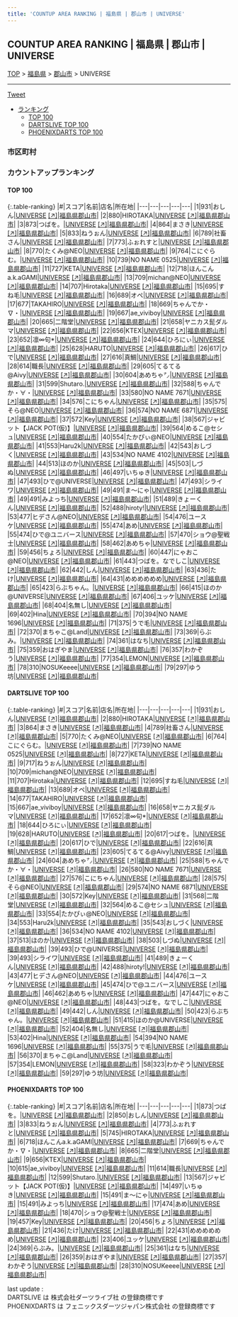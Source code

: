 ```yaml
---
title: 'COUNTUP AREA RANKING | 福島県 | 郡山市 | UNIVERSE'
---
```

## COUNTUP AREA RANKING | 福島県 | 郡山市 | UNIVERSE

[TOP](/darts/rank/) > [福島県](/darts/rank/福島県/) > [郡山市](/darts/rank/福島県/郡山市/) > UNIVERSE

___

<a href="https://twitter.com/share?ref_src=twsrc%5Etfw" data-text="COUNTUP AREA RANKING | 福島県郡山市UNIVERSE" class="twitter-share-button" data-hashtags="DARTSLIVE,PHOENIXDARTS,darts,ダーツ" data-show-count="false">Tweet</a>

* [ランキング](#カウントアップランキング)
    * [TOP 100](#top-100)
    * [DARTSLIVE TOP 100](#dartslive-top-100)
    * [PHOENIXDARTS TOP 100](#phoenixdarts-top-100)

### 市区町村

<ul>

</ul>

### カウントアップランキング

#### TOP 100



{:.table-ranking}
|#|スコア|名前|店名|所在地|
|---|---|---|---|---|
|1|931|<span class="rank-name-dl">おしん</span>|<a href="/darts/rank/shops/20b7a0a60aa77d270d9b047a20a7ba1e.html">UNIVERSE</a> <a href="https://search.dartslive.com/jp/shop/20b7a0a60aa77d270d9b047a20a7ba1e">[↗]</a>|<a href="/darts/rank/福島県/郡山市">福島県郡山市</a>|
|2|880|<span class="rank-name-dl">HIROTAKA</span>|<a href="/darts/rank/shops/20b7a0a60aa77d270d9b047a20a7ba1e.html">UNIVERSE</a> <a href="https://search.dartslive.com/jp/shop/20b7a0a60aa77d270d9b047a20a7ba1e">[↗]</a>|<a href="/darts/rank/福島県/郡山市">福島県郡山市</a>|
|3|873|<span class="rank-name-pd">つばを。</span>|<a href="/darts/rank/shops/92277.html">UNIVERSE</a> <a href="https://vs.phoenixdarts.com/jp/shop/shopDetailInfo/s_92277?s_seq=92277">[↗]</a>|<a href="/darts/rank/福島県/郡山市">福島県郡山市</a>|
|4|864|<span class="rank-name-dl">まさき</span>|<a href="/darts/rank/shops/20b7a0a60aa77d270d9b047a20a7ba1e.html">UNIVERSE</a> <a href="https://search.dartslive.com/jp/shop/20b7a0a60aa77d270d9b047a20a7ba1e">[↗]</a>|<a href="/darts/rank/福島県/郡山市">福島県郡山市</a>|
|5|833|<span class="rank-name-pd">ねうぉん</span>|<a href="/darts/rank/shops/92277.html">UNIVERSE</a> <a href="https://vs.phoenixdarts.com/jp/shop/shopDetailInfo/s_92277?s_seq=92277">[↗]</a>|<a href="/darts/rank/福島県/郡山市">福島県郡山市</a>|
|6|789|<span class="rank-name-dl">社畜さん</span>|<a href="/darts/rank/shops/20b7a0a60aa77d270d9b047a20a7ba1e.html">UNIVERSE</a> <a href="https://search.dartslive.com/jp/shop/20b7a0a60aa77d270d9b047a20a7ba1e">[↗]</a>|<a href="/darts/rank/福島県/郡山市">福島県郡山市</a>|
|7|773|<span class="rank-name-pd">ふぉれすと</span>|<a href="/darts/rank/shops/92277.html">UNIVERSE</a> <a href="https://vs.phoenixdarts.com/jp/shop/shopDetailInfo/s_92277?s_seq=92277">[↗]</a>|<a href="/darts/rank/福島県/郡山市">福島県郡山市</a>|
|8|770|<span class="rank-name-dl">たくみ@NEO</span>|<a href="/darts/rank/shops/20b7a0a60aa77d270d9b047a20a7ba1e.html">UNIVERSE</a> <a href="https://search.dartslive.com/jp/shop/20b7a0a60aa77d270d9b047a20a7ba1e">[↗]</a>|<a href="/darts/rank/福島県/郡山市">福島県郡山市</a>|
|9|764|<span class="rank-name-dl">こにぐらむ。</span>|<a href="/darts/rank/shops/20b7a0a60aa77d270d9b047a20a7ba1e.html">UNIVERSE</a> <a href="https://search.dartslive.com/jp/shop/20b7a0a60aa77d270d9b047a20a7ba1e">[↗]</a>|<a href="/darts/rank/福島県/郡山市">福島県郡山市</a>|
|10|739|<span class="rank-name-dl">NO NAME 0525</span>|<a href="/darts/rank/shops/20b7a0a60aa77d270d9b047a20a7ba1e.html">UNIVERSE</a> <a href="https://search.dartslive.com/jp/shop/20b7a0a60aa77d270d9b047a20a7ba1e">[↗]</a>|<a href="/darts/rank/福島県/郡山市">福島県郡山市</a>|
|11|727|<span class="rank-name-dl">KETA</span>|<a href="/darts/rank/shops/20b7a0a60aa77d270d9b047a20a7ba1e.html">UNIVERSE</a> <a href="https://search.dartslive.com/jp/shop/20b7a0a60aa77d270d9b047a20a7ba1e">[↗]</a>|<a href="/darts/rank/福島県/郡山市">福島県郡山市</a>|
|12|718|<span class="rank-name-pd">ほんこんa.k.aGAMl</span>|<a href="/darts/rank/shops/92277.html">UNIVERSE</a> <a href="https://vs.phoenixdarts.com/jp/shop/shopDetailInfo/s_92277?s_seq=92277">[↗]</a>|<a href="/darts/rank/福島県/郡山市">福島県郡山市</a>|
|13|709|<span class="rank-name-dl">michan@NEO</span>|<a href="/darts/rank/shops/20b7a0a60aa77d270d9b047a20a7ba1e.html">UNIVERSE</a> <a href="https://search.dartslive.com/jp/shop/20b7a0a60aa77d270d9b047a20a7ba1e">[↗]</a>|<a href="/darts/rank/福島県/郡山市">福島県郡山市</a>|
|14|707|<span class="rank-name-dl">Hirotaka</span>|<a href="/darts/rank/shops/20b7a0a60aa77d270d9b047a20a7ba1e.html">UNIVERSE</a> <a href="https://search.dartslive.com/jp/shop/20b7a0a60aa77d270d9b047a20a7ba1e">[↗]</a>|<a href="/darts/rank/福島県/郡山市">福島県郡山市</a>|
|15|695|<span class="rank-name-dl">すね毛</span>|<a href="/darts/rank/shops/20b7a0a60aa77d270d9b047a20a7ba1e.html">UNIVERSE</a> <a href="https://search.dartslive.com/jp/shop/20b7a0a60aa77d270d9b047a20a7ba1e">[↗]</a>|<a href="/darts/rank/福島県/郡山市">福島県郡山市</a>|
|16|689|<span class="rank-name-dl">オペ</span>|<a href="/darts/rank/shops/20b7a0a60aa77d270d9b047a20a7ba1e.html">UNIVERSE</a> <a href="https://search.dartslive.com/jp/shop/20b7a0a60aa77d270d9b047a20a7ba1e">[↗]</a>|<a href="/darts/rank/福島県/郡山市">福島県郡山市</a>|
|17|677|<span class="rank-name-dl">TAKAHIRO</span>|<a href="/darts/rank/shops/20b7a0a60aa77d270d9b047a20a7ba1e.html">UNIVERSE</a> <a href="https://search.dartslive.com/jp/shop/20b7a0a60aa77d270d9b047a20a7ba1e">[↗]</a>|<a href="/darts/rank/福島県/郡山市">福島県郡山市</a>|
|18|669|<span class="rank-name-pd">ちゃんでか・∇・</span>|<a href="/darts/rank/shops/92277.html">UNIVERSE</a> <a href="https://vs.phoenixdarts.com/jp/shop/shopDetailInfo/s_92277?s_seq=92277">[↗]</a>|<a href="/darts/rank/福島県/郡山市">福島県郡山市</a>|
|19|667|<span class="rank-name-dl">ae_viviboy</span>|<a href="/darts/rank/shops/20b7a0a60aa77d270d9b047a20a7ba1e.html">UNIVERSE</a> <a href="https://search.dartslive.com/jp/shop/20b7a0a60aa77d270d9b047a20a7ba1e">[↗]</a>|<a href="/darts/rank/福島県/郡山市">福島県郡山市</a>|
|20|665|<span class="rank-name-pd">二階堂</span>|<a href="/darts/rank/shops/92277.html">UNIVERSE</a> <a href="https://vs.phoenixdarts.com/jp/shop/shopDetailInfo/s_92277?s_seq=92277">[↗]</a>|<a href="/darts/rank/福島県/郡山市">福島県郡山市</a>|
|21|658|<span class="rank-name-dl">ヤニカス髭ダルマ</span>|<a href="/darts/rank/shops/20b7a0a60aa77d270d9b047a20a7ba1e.html">UNIVERSE</a> <a href="https://search.dartslive.com/jp/shop/20b7a0a60aa77d270d9b047a20a7ba1e">[↗]</a>|<a href="/darts/rank/福島県/郡山市">福島県郡山市</a>|
|22|656|<span class="rank-name-pd">KTEX</span>|<a href="/darts/rank/shops/92277.html">UNIVERSE</a> <a href="https://vs.phoenixdarts.com/jp/shop/shopDetailInfo/s_92277?s_seq=92277">[↗]</a>|<a href="/darts/rank/福島県/郡山市">福島県郡山市</a>|
|23|652|<span class="rank-name-dl">凛∞句*</span>|<a href="/darts/rank/shops/20b7a0a60aa77d270d9b047a20a7ba1e.html">UNIVERSE</a> <a href="https://search.dartslive.com/jp/shop/20b7a0a60aa77d270d9b047a20a7ba1e">[↗]</a>|<a href="/darts/rank/福島県/郡山市">福島県郡山市</a>|
|24|644|<span class="rank-name-dl">ひろにぃ</span>|<a href="/darts/rank/shops/20b7a0a60aa77d270d9b047a20a7ba1e.html">UNIVERSE</a> <a href="https://search.dartslive.com/jp/shop/20b7a0a60aa77d270d9b047a20a7ba1e">[↗]</a>|<a href="/darts/rank/福島県/郡山市">福島県郡山市</a>|
|25|628|<span class="rank-name-dl">HARUTO</span>|<a href="/darts/rank/shops/20b7a0a60aa77d270d9b047a20a7ba1e.html">UNIVERSE</a> <a href="https://search.dartslive.com/jp/shop/20b7a0a60aa77d270d9b047a20a7ba1e">[↗]</a>|<a href="/darts/rank/福島県/郡山市">福島県郡山市</a>|
|26|617|<span class="rank-name-dl">ひで</span>|<a href="/darts/rank/shops/20b7a0a60aa77d270d9b047a20a7ba1e.html">UNIVERSE</a> <a href="https://search.dartslive.com/jp/shop/20b7a0a60aa77d270d9b047a20a7ba1e">[↗]</a>|<a href="/darts/rank/福島県/郡山市">福島県郡山市</a>|
|27|616|<span class="rank-name-dl">真鯛</span>|<a href="/darts/rank/shops/20b7a0a60aa77d270d9b047a20a7ba1e.html">UNIVERSE</a> <a href="https://search.dartslive.com/jp/shop/20b7a0a60aa77d270d9b047a20a7ba1e">[↗]</a>|<a href="/darts/rank/福島県/郡山市">福島県郡山市</a>|
|28|614|<span class="rank-name-pd">職長</span>|<a href="/darts/rank/shops/92277.html">UNIVERSE</a> <a href="https://vs.phoenixdarts.com/jp/shop/shopDetailInfo/s_92277?s_seq=92277">[↗]</a>|<a href="/darts/rank/福島県/郡山市">福島県郡山市</a>|
|29|605|<span class="rank-name-dl">てるてる@Aivy</span>|<a href="/darts/rank/shops/20b7a0a60aa77d270d9b047a20a7ba1e.html">UNIVERSE</a> <a href="https://search.dartslive.com/jp/shop/20b7a0a60aa77d270d9b047a20a7ba1e">[↗]</a>|<a href="/darts/rank/福島県/郡山市">福島県郡山市</a>|
|30|604|<span class="rank-name-dl">あめちゃ㌨</span>|<a href="/darts/rank/shops/20b7a0a60aa77d270d9b047a20a7ba1e.html">UNIVERSE</a> <a href="https://search.dartslive.com/jp/shop/20b7a0a60aa77d270d9b047a20a7ba1e">[↗]</a>|<a href="/darts/rank/福島県/郡山市">福島県郡山市</a>|
|31|599|<span class="rank-name-pd">Shutaro.</span>|<a href="/darts/rank/shops/92277.html">UNIVERSE</a> <a href="https://vs.phoenixdarts.com/jp/shop/shopDetailInfo/s_92277?s_seq=92277">[↗]</a>|<a href="/darts/rank/福島県/郡山市">福島県郡山市</a>|
|32|588|<span class="rank-name-dl">ちゃんでか・∀・</span>|<a href="/darts/rank/shops/20b7a0a60aa77d270d9b047a20a7ba1e.html">UNIVERSE</a> <a href="https://search.dartslive.com/jp/shop/20b7a0a60aa77d270d9b047a20a7ba1e">[↗]</a>|<a href="/darts/rank/福島県/郡山市">福島県郡山市</a>|
|33|580|<span class="rank-name-dl">NO NAME 7671</span>|<a href="/darts/rank/shops/20b7a0a60aa77d270d9b047a20a7ba1e.html">UNIVERSE</a> <a href="https://search.dartslive.com/jp/shop/20b7a0a60aa77d270d9b047a20a7ba1e">[↗]</a>|<a href="/darts/rank/福島県/郡山市">福島県郡山市</a>|
|34|576|<span class="rank-name-dl">こにちゃん</span>|<a href="/darts/rank/shops/20b7a0a60aa77d270d9b047a20a7ba1e.html">UNIVERSE</a> <a href="https://search.dartslive.com/jp/shop/20b7a0a60aa77d270d9b047a20a7ba1e">[↗]</a>|<a href="/darts/rank/福島県/郡山市">福島県郡山市</a>|
|35|575|<span class="rank-name-dl">そら@NEO</span>|<a href="/darts/rank/shops/20b7a0a60aa77d270d9b047a20a7ba1e.html">UNIVERSE</a> <a href="https://search.dartslive.com/jp/shop/20b7a0a60aa77d270d9b047a20a7ba1e">[↗]</a>|<a href="/darts/rank/福島県/郡山市">福島県郡山市</a>|
|36|574|<span class="rank-name-dl">NO NAME 6871</span>|<a href="/darts/rank/shops/20b7a0a60aa77d270d9b047a20a7ba1e.html">UNIVERSE</a> <a href="https://search.dartslive.com/jp/shop/20b7a0a60aa77d270d9b047a20a7ba1e">[↗]</a>|<a href="/darts/rank/福島県/郡山市">福島県郡山市</a>|
|37|572|<span class="rank-name-dl">Key</span>|<a href="/darts/rank/shops/20b7a0a60aa77d270d9b047a20a7ba1e.html">UNIVERSE</a> <a href="https://search.dartslive.com/jp/shop/20b7a0a60aa77d270d9b047a20a7ba1e">[↗]</a>|<a href="/darts/rank/福島県/郡山市">福島県郡山市</a>|
|38|567|<span class="rank-name-pd">ジャビット【JACK POT(仮)】</span>|<a href="/darts/rank/shops/92277.html">UNIVERSE</a> <a href="https://vs.phoenixdarts.com/jp/shop/shopDetailInfo/s_92277?s_seq=92277">[↗]</a>|<a href="/darts/rank/福島県/郡山市">福島県郡山市</a>|
|39|564|<span class="rank-name-dl">めるこ@セシュ</span>|<a href="/darts/rank/shops/20b7a0a60aa77d270d9b047a20a7ba1e.html">UNIVERSE</a> <a href="https://search.dartslive.com/jp/shop/20b7a0a60aa77d270d9b047a20a7ba1e">[↗]</a>|<a href="/darts/rank/福島県/郡山市">福島県郡山市</a>|
|40|554|<span class="rank-name-dl">たかぴぃ@NEO</span>|<a href="/darts/rank/shops/20b7a0a60aa77d270d9b047a20a7ba1e.html">UNIVERSE</a> <a href="https://search.dartslive.com/jp/shop/20b7a0a60aa77d270d9b047a20a7ba1e">[↗]</a>|<a href="/darts/rank/福島県/郡山市">福島県郡山市</a>|
|41|553|<span class="rank-name-dl">Haru2k</span>|<a href="/darts/rank/shops/20b7a0a60aa77d270d9b047a20a7ba1e.html">UNIVERSE</a> <a href="https://search.dartslive.com/jp/shop/20b7a0a60aa77d270d9b047a20a7ba1e">[↗]</a>|<a href="/darts/rank/福島県/郡山市">福島県郡山市</a>|
|42|543|<span class="rank-name-dl">おしづく</span>|<a href="/darts/rank/shops/20b7a0a60aa77d270d9b047a20a7ba1e.html">UNIVERSE</a> <a href="https://search.dartslive.com/jp/shop/20b7a0a60aa77d270d9b047a20a7ba1e">[↗]</a>|<a href="/darts/rank/福島県/郡山市">福島県郡山市</a>|
|43|534|<span class="rank-name-dl">NO NAME 4102</span>|<a href="/darts/rank/shops/20b7a0a60aa77d270d9b047a20a7ba1e.html">UNIVERSE</a> <a href="https://search.dartslive.com/jp/shop/20b7a0a60aa77d270d9b047a20a7ba1e">[↗]</a>|<a href="/darts/rank/福島県/郡山市">福島県郡山市</a>|
|44|513|<span class="rank-name-dl">ほのか</span>|<a href="/darts/rank/shops/20b7a0a60aa77d270d9b047a20a7ba1e.html">UNIVERSE</a> <a href="https://search.dartslive.com/jp/shop/20b7a0a60aa77d270d9b047a20a7ba1e">[↗]</a>|<a href="/darts/rank/福島県/郡山市">福島県郡山市</a>|
|45|503|<span class="rank-name-dl">しづぬ</span>|<a href="/darts/rank/shops/20b7a0a60aa77d270d9b047a20a7ba1e.html">UNIVERSE</a> <a href="https://search.dartslive.com/jp/shop/20b7a0a60aa77d270d9b047a20a7ba1e">[↗]</a>|<a href="/darts/rank/福島県/郡山市">福島県郡山市</a>|
|46|497|<span class="rank-name-pd">いちゅき</span>|<a href="/darts/rank/shops/92277.html">UNIVERSE</a> <a href="https://vs.phoenixdarts.com/jp/shop/shopDetailInfo/s_92277?s_seq=92277">[↗]</a>|<a href="/darts/rank/福島県/郡山市">福島県郡山市</a>|
|47|493|<span class="rank-name-dl">ひで@UNIVERSE</span>|<a href="/darts/rank/shops/20b7a0a60aa77d270d9b047a20a7ba1e.html">UNIVERSE</a> <a href="https://search.dartslive.com/jp/shop/20b7a0a60aa77d270d9b047a20a7ba1e">[↗]</a>|<a href="/darts/rank/福島県/郡山市">福島県郡山市</a>|
|47|493|<span class="rank-name-dl">シライワ</span>|<a href="/darts/rank/shops/20b7a0a60aa77d270d9b047a20a7ba1e.html">UNIVERSE</a> <a href="https://search.dartslive.com/jp/shop/20b7a0a60aa77d270d9b047a20a7ba1e">[↗]</a>|<a href="/darts/rank/福島県/郡山市">福島県郡山市</a>|
|49|491|<span class="rank-name-pd">ま～にゃ</span>|<a href="/darts/rank/shops/92277.html">UNIVERSE</a> <a href="https://vs.phoenixdarts.com/jp/shop/shopDetailInfo/s_92277?s_seq=92277">[↗]</a>|<a href="/darts/rank/福島県/郡山市">福島県郡山市</a>|
|49|491|<span class="rank-name-pd">みよっち</span>|<a href="/darts/rank/shops/92277.html">UNIVERSE</a> <a href="https://vs.phoenixdarts.com/jp/shop/shopDetailInfo/s_92277?s_seq=92277">[↗]</a>|<a href="/darts/rank/福島県/郡山市">福島県郡山市</a>|
|51|489|<span class="rank-name-dl">きょーくん</span>|<a href="/darts/rank/shops/20b7a0a60aa77d270d9b047a20a7ba1e.html">UNIVERSE</a> <a href="https://search.dartslive.com/jp/shop/20b7a0a60aa77d270d9b047a20a7ba1e">[↗]</a>|<a href="/darts/rank/福島県/郡山市">福島県郡山市</a>|
|52|488|<span class="rank-name-dl">hiroty!</span>|<a href="/darts/rank/shops/20b7a0a60aa77d270d9b047a20a7ba1e.html">UNIVERSE</a> <a href="https://search.dartslive.com/jp/shop/20b7a0a60aa77d270d9b047a20a7ba1e">[↗]</a>|<a href="/darts/rank/福島県/郡山市">福島県郡山市</a>|
|53|477|<span class="rank-name-dl">ヒデさん@NEO</span>|<a href="/darts/rank/shops/20b7a0a60aa77d270d9b047a20a7ba1e.html">UNIVERSE</a> <a href="https://search.dartslive.com/jp/shop/20b7a0a60aa77d270d9b047a20a7ba1e">[↗]</a>|<a href="/darts/rank/福島県/郡山市">福島県郡山市</a>|
|54|476|<span class="rank-name-dl">ユースケ</span>|<a href="/darts/rank/shops/20b7a0a60aa77d270d9b047a20a7ba1e.html">UNIVERSE</a> <a href="https://search.dartslive.com/jp/shop/20b7a0a60aa77d270d9b047a20a7ba1e">[↗]</a>|<a href="/darts/rank/福島県/郡山市">福島県郡山市</a>|
|55|474|<span class="rank-name-pd">あめ</span>|<a href="/darts/rank/shops/92277.html">UNIVERSE</a> <a href="https://vs.phoenixdarts.com/jp/shop/shopDetailInfo/s_92277?s_seq=92277">[↗]</a>|<a href="/darts/rank/福島県/郡山市">福島県郡山市</a>|
|55|474|<span class="rank-name-dl">ひで@ユニバース</span>|<a href="/darts/rank/shops/20b7a0a60aa77d270d9b047a20a7ba1e.html">UNIVERSE</a> <a href="https://search.dartslive.com/jp/shop/20b7a0a60aa77d270d9b047a20a7ba1e">[↗]</a>|<a href="/darts/rank/福島県/郡山市">福島県郡山市</a>|
|57|470|<span class="rank-name-pd">ショウ@聖戦士</span>|<a href="/darts/rank/shops/92277.html">UNIVERSE</a> <a href="https://vs.phoenixdarts.com/jp/shop/shopDetailInfo/s_92277?s_seq=92277">[↗]</a>|<a href="/darts/rank/福島県/郡山市">福島県郡山市</a>|
|58|462|<span class="rank-name-dl">あめちゃ</span>|<a href="/darts/rank/shops/20b7a0a60aa77d270d9b047a20a7ba1e.html">UNIVERSE</a> <a href="https://search.dartslive.com/jp/shop/20b7a0a60aa77d270d9b047a20a7ba1e">[↗]</a>|<a href="/darts/rank/福島県/郡山市">福島県郡山市</a>|
|59|456|<span class="rank-name-pd">ちょろ</span>|<a href="/darts/rank/shops/92277.html">UNIVERSE</a> <a href="https://vs.phoenixdarts.com/jp/shop/shopDetailInfo/s_92277?s_seq=92277">[↗]</a>|<a href="/darts/rank/福島県/郡山市">福島県郡山市</a>|
|60|447|<span class="rank-name-dl">にゃおこ@NEO</span>|<a href="/darts/rank/shops/20b7a0a60aa77d270d9b047a20a7ba1e.html">UNIVERSE</a> <a href="https://search.dartslive.com/jp/shop/20b7a0a60aa77d270d9b047a20a7ba1e">[↗]</a>|<a href="/darts/rank/福島県/郡山市">福島県郡山市</a>|
|61|443|<span class="rank-name-dl">つばを。なでしこ</span>|<a href="/darts/rank/shops/20b7a0a60aa77d270d9b047a20a7ba1e.html">UNIVERSE</a> <a href="https://search.dartslive.com/jp/shop/20b7a0a60aa77d270d9b047a20a7ba1e">[↗]</a>|<a href="/darts/rank/福島県/郡山市">福島県郡山市</a>|
|62|442|<span class="rank-name-dl">しん</span>|<a href="/darts/rank/shops/20b7a0a60aa77d270d9b047a20a7ba1e.html">UNIVERSE</a> <a href="https://search.dartslive.com/jp/shop/20b7a0a60aa77d270d9b047a20a7ba1e">[↗]</a>|<a href="/darts/rank/福島県/郡山市">福島県郡山市</a>|
|63|436|<span class="rank-name-pd">たけ</span>|<a href="/darts/rank/shops/92277.html">UNIVERSE</a> <a href="https://vs.phoenixdarts.com/jp/shop/shopDetailInfo/s_92277?s_seq=92277">[↗]</a>|<a href="/darts/rank/福島県/郡山市">福島県郡山市</a>|
|64|431|<span class="rank-name-pd">めめめめめめ</span>|<a href="/darts/rank/shops/92277.html">UNIVERSE</a> <a href="https://vs.phoenixdarts.com/jp/shop/shopDetailInfo/s_92277?s_seq=92277">[↗]</a>|<a href="/darts/rank/福島県/郡山市">福島県郡山市</a>|
|65|423|<span class="rank-name-dl">らぶちゃん。</span>|<a href="/darts/rank/shops/20b7a0a60aa77d270d9b047a20a7ba1e.html">UNIVERSE</a> <a href="https://search.dartslive.com/jp/shop/20b7a0a60aa77d270d9b047a20a7ba1e">[↗]</a>|<a href="/darts/rank/福島県/郡山市">福島県郡山市</a>|
|66|415|<span class="rank-name-dl">ほのか@UNIVERSE</span>|<a href="/darts/rank/shops/20b7a0a60aa77d270d9b047a20a7ba1e.html">UNIVERSE</a> <a href="https://search.dartslive.com/jp/shop/20b7a0a60aa77d270d9b047a20a7ba1e">[↗]</a>|<a href="/darts/rank/福島県/郡山市">福島県郡山市</a>|
|67|406|<span class="rank-name-pd">ユッケ</span>|<a href="/darts/rank/shops/92277.html">UNIVERSE</a> <a href="https://vs.phoenixdarts.com/jp/shop/shopDetailInfo/s_92277?s_seq=92277">[↗]</a>|<a href="/darts/rank/福島県/郡山市">福島県郡山市</a>|
|68|404|<span class="rank-name-dl">名無し</span>|<a href="/darts/rank/shops/20b7a0a60aa77d270d9b047a20a7ba1e.html">UNIVERSE</a> <a href="https://search.dartslive.com/jp/shop/20b7a0a60aa77d270d9b047a20a7ba1e">[↗]</a>|<a href="/darts/rank/福島県/郡山市">福島県郡山市</a>|
|69|402|<span class="rank-name-dl">Hina</span>|<a href="/darts/rank/shops/20b7a0a60aa77d270d9b047a20a7ba1e.html">UNIVERSE</a> <a href="https://search.dartslive.com/jp/shop/20b7a0a60aa77d270d9b047a20a7ba1e">[↗]</a>|<a href="/darts/rank/福島県/郡山市">福島県郡山市</a>|
|70|394|<span class="rank-name-dl">NO NAME 1696</span>|<a href="/darts/rank/shops/20b7a0a60aa77d270d9b047a20a7ba1e.html">UNIVERSE</a> <a href="https://search.dartslive.com/jp/shop/20b7a0a60aa77d270d9b047a20a7ba1e">[↗]</a>|<a href="/darts/rank/福島県/郡山市">福島県郡山市</a>|
|71|375|<span class="rank-name-dl">うで毛</span>|<a href="/darts/rank/shops/20b7a0a60aa77d270d9b047a20a7ba1e.html">UNIVERSE</a> <a href="https://search.dartslive.com/jp/shop/20b7a0a60aa77d270d9b047a20a7ba1e">[↗]</a>|<a href="/darts/rank/福島県/郡山市">福島県郡山市</a>|
|72|370|<span class="rank-name-dl">まちゃこ@Land</span>|<a href="/darts/rank/shops/20b7a0a60aa77d270d9b047a20a7ba1e.html">UNIVERSE</a> <a href="https://search.dartslive.com/jp/shop/20b7a0a60aa77d270d9b047a20a7ba1e">[↗]</a>|<a href="/darts/rank/福島県/郡山市">福島県郡山市</a>|
|73|369|<span class="rank-name-pd">らぶみ。</span>|<a href="/darts/rank/shops/92277.html">UNIVERSE</a> <a href="https://vs.phoenixdarts.com/jp/shop/shopDetailInfo/s_92277?s_seq=92277">[↗]</a>|<a href="/darts/rank/福島県/郡山市">福島県郡山市</a>|
|74|361|<span class="rank-name-pd">はなち</span>|<a href="/darts/rank/shops/92277.html">UNIVERSE</a> <a href="https://vs.phoenixdarts.com/jp/shop/shopDetailInfo/s_92277?s_seq=92277">[↗]</a>|<a href="/darts/rank/福島県/郡山市">福島県郡山市</a>|
|75|359|<span class="rank-name-pd">おはぎやま</span>|<a href="/darts/rank/shops/92277.html">UNIVERSE</a> <a href="https://vs.phoenixdarts.com/jp/shop/shopDetailInfo/s_92277?s_seq=92277">[↗]</a>|<a href="/darts/rank/福島県/郡山市">福島県郡山市</a>|
|76|357|<span class="rank-name-pd">わかぞう</span>|<a href="/darts/rank/shops/92277.html">UNIVERSE</a> <a href="https://vs.phoenixdarts.com/jp/shop/shopDetailInfo/s_92277?s_seq=92277">[↗]</a>|<a href="/darts/rank/福島県/郡山市">福島県郡山市</a>|
|77|354|<span class="rank-name-dl">LEMON</span>|<a href="/darts/rank/shops/20b7a0a60aa77d270d9b047a20a7ba1e.html">UNIVERSE</a> <a href="https://search.dartslive.com/jp/shop/20b7a0a60aa77d270d9b047a20a7ba1e">[↗]</a>|<a href="/darts/rank/福島県/郡山市">福島県郡山市</a>|
|78|310|<span class="rank-name-pd">NOSUKeeee</span>|<a href="/darts/rank/shops/92277.html">UNIVERSE</a> <a href="https://vs.phoenixdarts.com/jp/shop/shopDetailInfo/s_92277?s_seq=92277">[↗]</a>|<a href="/darts/rank/福島県/郡山市">福島県郡山市</a>|
|79|297|<span class="rank-name-dl">ゆう坊</span>|<a href="/darts/rank/shops/20b7a0a60aa77d270d9b047a20a7ba1e.html">UNIVERSE</a> <a href="https://search.dartslive.com/jp/shop/20b7a0a60aa77d270d9b047a20a7ba1e">[↗]</a>|<a href="/darts/rank/福島県/郡山市">福島県郡山市</a>|


#### DARTSLIVE TOP 100



{:.table-ranking}
|#|スコア|名前|店名|所在地|
|---|---|---|---|---|
|1|931|<span class="rank-name-dl">おしん</span>|<a href="/darts/rank/shops/20b7a0a60aa77d270d9b047a20a7ba1e.html">UNIVERSE</a> <a href="https://search.dartslive.com/jp/shop/20b7a0a60aa77d270d9b047a20a7ba1e">[↗]</a>|<a href="/darts/rank/福島県/郡山市">福島県郡山市</a>|
|2|880|<span class="rank-name-dl">HIROTAKA</span>|<a href="/darts/rank/shops/20b7a0a60aa77d270d9b047a20a7ba1e.html">UNIVERSE</a> <a href="https://search.dartslive.com/jp/shop/20b7a0a60aa77d270d9b047a20a7ba1e">[↗]</a>|<a href="/darts/rank/福島県/郡山市">福島県郡山市</a>|
|3|864|<span class="rank-name-dl">まさき</span>|<a href="/darts/rank/shops/20b7a0a60aa77d270d9b047a20a7ba1e.html">UNIVERSE</a> <a href="https://search.dartslive.com/jp/shop/20b7a0a60aa77d270d9b047a20a7ba1e">[↗]</a>|<a href="/darts/rank/福島県/郡山市">福島県郡山市</a>|
|4|789|<span class="rank-name-dl">社畜さん</span>|<a href="/darts/rank/shops/20b7a0a60aa77d270d9b047a20a7ba1e.html">UNIVERSE</a> <a href="https://search.dartslive.com/jp/shop/20b7a0a60aa77d270d9b047a20a7ba1e">[↗]</a>|<a href="/darts/rank/福島県/郡山市">福島県郡山市</a>|
|5|770|<span class="rank-name-dl">たくみ@NEO</span>|<a href="/darts/rank/shops/20b7a0a60aa77d270d9b047a20a7ba1e.html">UNIVERSE</a> <a href="https://search.dartslive.com/jp/shop/20b7a0a60aa77d270d9b047a20a7ba1e">[↗]</a>|<a href="/darts/rank/福島県/郡山市">福島県郡山市</a>|
|6|764|<span class="rank-name-dl">こにぐらむ。</span>|<a href="/darts/rank/shops/20b7a0a60aa77d270d9b047a20a7ba1e.html">UNIVERSE</a> <a href="https://search.dartslive.com/jp/shop/20b7a0a60aa77d270d9b047a20a7ba1e">[↗]</a>|<a href="/darts/rank/福島県/郡山市">福島県郡山市</a>|
|7|739|<span class="rank-name-dl">NO NAME 0525</span>|<a href="/darts/rank/shops/20b7a0a60aa77d270d9b047a20a7ba1e.html">UNIVERSE</a> <a href="https://search.dartslive.com/jp/shop/20b7a0a60aa77d270d9b047a20a7ba1e">[↗]</a>|<a href="/darts/rank/福島県/郡山市">福島県郡山市</a>|
|8|727|<span class="rank-name-dl">KETA</span>|<a href="/darts/rank/shops/20b7a0a60aa77d270d9b047a20a7ba1e.html">UNIVERSE</a> <a href="https://search.dartslive.com/jp/shop/20b7a0a60aa77d270d9b047a20a7ba1e">[↗]</a>|<a href="/darts/rank/福島県/郡山市">福島県郡山市</a>|
|9|717|<span class="rank-name-dl">ねうぉん</span>|<a href="/darts/rank/shops/20b7a0a60aa77d270d9b047a20a7ba1e.html">UNIVERSE</a> <a href="https://search.dartslive.com/jp/shop/20b7a0a60aa77d270d9b047a20a7ba1e">[↗]</a>|<a href="/darts/rank/福島県/郡山市">福島県郡山市</a>|
|10|709|<span class="rank-name-dl">michan@NEO</span>|<a href="/darts/rank/shops/20b7a0a60aa77d270d9b047a20a7ba1e.html">UNIVERSE</a> <a href="https://search.dartslive.com/jp/shop/20b7a0a60aa77d270d9b047a20a7ba1e">[↗]</a>|<a href="/darts/rank/福島県/郡山市">福島県郡山市</a>|
|11|707|<span class="rank-name-dl">Hirotaka</span>|<a href="/darts/rank/shops/20b7a0a60aa77d270d9b047a20a7ba1e.html">UNIVERSE</a> <a href="https://search.dartslive.com/jp/shop/20b7a0a60aa77d270d9b047a20a7ba1e">[↗]</a>|<a href="/darts/rank/福島県/郡山市">福島県郡山市</a>|
|12|695|<span class="rank-name-dl">すね毛</span>|<a href="/darts/rank/shops/20b7a0a60aa77d270d9b047a20a7ba1e.html">UNIVERSE</a> <a href="https://search.dartslive.com/jp/shop/20b7a0a60aa77d270d9b047a20a7ba1e">[↗]</a>|<a href="/darts/rank/福島県/郡山市">福島県郡山市</a>|
|13|689|<span class="rank-name-dl">オペ</span>|<a href="/darts/rank/shops/20b7a0a60aa77d270d9b047a20a7ba1e.html">UNIVERSE</a> <a href="https://search.dartslive.com/jp/shop/20b7a0a60aa77d270d9b047a20a7ba1e">[↗]</a>|<a href="/darts/rank/福島県/郡山市">福島県郡山市</a>|
|14|677|<span class="rank-name-dl">TAKAHIRO</span>|<a href="/darts/rank/shops/20b7a0a60aa77d270d9b047a20a7ba1e.html">UNIVERSE</a> <a href="https://search.dartslive.com/jp/shop/20b7a0a60aa77d270d9b047a20a7ba1e">[↗]</a>|<a href="/darts/rank/福島県/郡山市">福島県郡山市</a>|
|15|667|<span class="rank-name-dl">ae_viviboy</span>|<a href="/darts/rank/shops/20b7a0a60aa77d270d9b047a20a7ba1e.html">UNIVERSE</a> <a href="https://search.dartslive.com/jp/shop/20b7a0a60aa77d270d9b047a20a7ba1e">[↗]</a>|<a href="/darts/rank/福島県/郡山市">福島県郡山市</a>|
|16|658|<span class="rank-name-dl">ヤニカス髭ダルマ</span>|<a href="/darts/rank/shops/20b7a0a60aa77d270d9b047a20a7ba1e.html">UNIVERSE</a> <a href="https://search.dartslive.com/jp/shop/20b7a0a60aa77d270d9b047a20a7ba1e">[↗]</a>|<a href="/darts/rank/福島県/郡山市">福島県郡山市</a>|
|17|652|<span class="rank-name-dl">凛∞句*</span>|<a href="/darts/rank/shops/20b7a0a60aa77d270d9b047a20a7ba1e.html">UNIVERSE</a> <a href="https://search.dartslive.com/jp/shop/20b7a0a60aa77d270d9b047a20a7ba1e">[↗]</a>|<a href="/darts/rank/福島県/郡山市">福島県郡山市</a>|
|18|644|<span class="rank-name-dl">ひろにぃ</span>|<a href="/darts/rank/shops/20b7a0a60aa77d270d9b047a20a7ba1e.html">UNIVERSE</a> <a href="https://search.dartslive.com/jp/shop/20b7a0a60aa77d270d9b047a20a7ba1e">[↗]</a>|<a href="/darts/rank/福島県/郡山市">福島県郡山市</a>|
|19|628|<span class="rank-name-dl">HARUTO</span>|<a href="/darts/rank/shops/20b7a0a60aa77d270d9b047a20a7ba1e.html">UNIVERSE</a> <a href="https://search.dartslive.com/jp/shop/20b7a0a60aa77d270d9b047a20a7ba1e">[↗]</a>|<a href="/darts/rank/福島県/郡山市">福島県郡山市</a>|
|20|617|<span class="rank-name-dl">つばを。</span>|<a href="/darts/rank/shops/20b7a0a60aa77d270d9b047a20a7ba1e.html">UNIVERSE</a> <a href="https://search.dartslive.com/jp/shop/20b7a0a60aa77d270d9b047a20a7ba1e">[↗]</a>|<a href="/darts/rank/福島県/郡山市">福島県郡山市</a>|
|20|617|<span class="rank-name-dl">ひで</span>|<a href="/darts/rank/shops/20b7a0a60aa77d270d9b047a20a7ba1e.html">UNIVERSE</a> <a href="https://search.dartslive.com/jp/shop/20b7a0a60aa77d270d9b047a20a7ba1e">[↗]</a>|<a href="/darts/rank/福島県/郡山市">福島県郡山市</a>|
|22|616|<span class="rank-name-dl">真鯛</span>|<a href="/darts/rank/shops/20b7a0a60aa77d270d9b047a20a7ba1e.html">UNIVERSE</a> <a href="https://search.dartslive.com/jp/shop/20b7a0a60aa77d270d9b047a20a7ba1e">[↗]</a>|<a href="/darts/rank/福島県/郡山市">福島県郡山市</a>|
|23|605|<span class="rank-name-dl">てるてる@Aivy</span>|<a href="/darts/rank/shops/20b7a0a60aa77d270d9b047a20a7ba1e.html">UNIVERSE</a> <a href="https://search.dartslive.com/jp/shop/20b7a0a60aa77d270d9b047a20a7ba1e">[↗]</a>|<a href="/darts/rank/福島県/郡山市">福島県郡山市</a>|
|24|604|<span class="rank-name-dl">あめちゃ㌨</span>|<a href="/darts/rank/shops/20b7a0a60aa77d270d9b047a20a7ba1e.html">UNIVERSE</a> <a href="https://search.dartslive.com/jp/shop/20b7a0a60aa77d270d9b047a20a7ba1e">[↗]</a>|<a href="/darts/rank/福島県/郡山市">福島県郡山市</a>|
|25|588|<span class="rank-name-dl">ちゃんでか・∀・</span>|<a href="/darts/rank/shops/20b7a0a60aa77d270d9b047a20a7ba1e.html">UNIVERSE</a> <a href="https://search.dartslive.com/jp/shop/20b7a0a60aa77d270d9b047a20a7ba1e">[↗]</a>|<a href="/darts/rank/福島県/郡山市">福島県郡山市</a>|
|26|580|<span class="rank-name-dl">NO NAME 7671</span>|<a href="/darts/rank/shops/20b7a0a60aa77d270d9b047a20a7ba1e.html">UNIVERSE</a> <a href="https://search.dartslive.com/jp/shop/20b7a0a60aa77d270d9b047a20a7ba1e">[↗]</a>|<a href="/darts/rank/福島県/郡山市">福島県郡山市</a>|
|27|576|<span class="rank-name-dl">こにちゃん</span>|<a href="/darts/rank/shops/20b7a0a60aa77d270d9b047a20a7ba1e.html">UNIVERSE</a> <a href="https://search.dartslive.com/jp/shop/20b7a0a60aa77d270d9b047a20a7ba1e">[↗]</a>|<a href="/darts/rank/福島県/郡山市">福島県郡山市</a>|
|28|575|<span class="rank-name-dl">そら@NEO</span>|<a href="/darts/rank/shops/20b7a0a60aa77d270d9b047a20a7ba1e.html">UNIVERSE</a> <a href="https://search.dartslive.com/jp/shop/20b7a0a60aa77d270d9b047a20a7ba1e">[↗]</a>|<a href="/darts/rank/福島県/郡山市">福島県郡山市</a>|
|29|574|<span class="rank-name-dl">NO NAME 6871</span>|<a href="/darts/rank/shops/20b7a0a60aa77d270d9b047a20a7ba1e.html">UNIVERSE</a> <a href="https://search.dartslive.com/jp/shop/20b7a0a60aa77d270d9b047a20a7ba1e">[↗]</a>|<a href="/darts/rank/福島県/郡山市">福島県郡山市</a>|
|30|572|<span class="rank-name-dl">Key</span>|<a href="/darts/rank/shops/20b7a0a60aa77d270d9b047a20a7ba1e.html">UNIVERSE</a> <a href="https://search.dartslive.com/jp/shop/20b7a0a60aa77d270d9b047a20a7ba1e">[↗]</a>|<a href="/darts/rank/福島県/郡山市">福島県郡山市</a>|
|31|568|<span class="rank-name-dl">二階堂</span>|<a href="/darts/rank/shops/20b7a0a60aa77d270d9b047a20a7ba1e.html">UNIVERSE</a> <a href="https://search.dartslive.com/jp/shop/20b7a0a60aa77d270d9b047a20a7ba1e">[↗]</a>|<a href="/darts/rank/福島県/郡山市">福島県郡山市</a>|
|32|564|<span class="rank-name-dl">めるこ@セシュ</span>|<a href="/darts/rank/shops/20b7a0a60aa77d270d9b047a20a7ba1e.html">UNIVERSE</a> <a href="https://search.dartslive.com/jp/shop/20b7a0a60aa77d270d9b047a20a7ba1e">[↗]</a>|<a href="/darts/rank/福島県/郡山市">福島県郡山市</a>|
|33|554|<span class="rank-name-dl">たかぴぃ@NEO</span>|<a href="/darts/rank/shops/20b7a0a60aa77d270d9b047a20a7ba1e.html">UNIVERSE</a> <a href="https://search.dartslive.com/jp/shop/20b7a0a60aa77d270d9b047a20a7ba1e">[↗]</a>|<a href="/darts/rank/福島県/郡山市">福島県郡山市</a>|
|34|553|<span class="rank-name-dl">Haru2k</span>|<a href="/darts/rank/shops/20b7a0a60aa77d270d9b047a20a7ba1e.html">UNIVERSE</a> <a href="https://search.dartslive.com/jp/shop/20b7a0a60aa77d270d9b047a20a7ba1e">[↗]</a>|<a href="/darts/rank/福島県/郡山市">福島県郡山市</a>|
|35|543|<span class="rank-name-dl">おしづく</span>|<a href="/darts/rank/shops/20b7a0a60aa77d270d9b047a20a7ba1e.html">UNIVERSE</a> <a href="https://search.dartslive.com/jp/shop/20b7a0a60aa77d270d9b047a20a7ba1e">[↗]</a>|<a href="/darts/rank/福島県/郡山市">福島県郡山市</a>|
|36|534|<span class="rank-name-dl">NO NAME 4102</span>|<a href="/darts/rank/shops/20b7a0a60aa77d270d9b047a20a7ba1e.html">UNIVERSE</a> <a href="https://search.dartslive.com/jp/shop/20b7a0a60aa77d270d9b047a20a7ba1e">[↗]</a>|<a href="/darts/rank/福島県/郡山市">福島県郡山市</a>|
|37|513|<span class="rank-name-dl">ほのか</span>|<a href="/darts/rank/shops/20b7a0a60aa77d270d9b047a20a7ba1e.html">UNIVERSE</a> <a href="https://search.dartslive.com/jp/shop/20b7a0a60aa77d270d9b047a20a7ba1e">[↗]</a>|<a href="/darts/rank/福島県/郡山市">福島県郡山市</a>|
|38|503|<span class="rank-name-dl">しづぬ</span>|<a href="/darts/rank/shops/20b7a0a60aa77d270d9b047a20a7ba1e.html">UNIVERSE</a> <a href="https://search.dartslive.com/jp/shop/20b7a0a60aa77d270d9b047a20a7ba1e">[↗]</a>|<a href="/darts/rank/福島県/郡山市">福島県郡山市</a>|
|39|493|<span class="rank-name-dl">ひで@UNIVERSE</span>|<a href="/darts/rank/shops/20b7a0a60aa77d270d9b047a20a7ba1e.html">UNIVERSE</a> <a href="https://search.dartslive.com/jp/shop/20b7a0a60aa77d270d9b047a20a7ba1e">[↗]</a>|<a href="/darts/rank/福島県/郡山市">福島県郡山市</a>|
|39|493|<span class="rank-name-dl">シライワ</span>|<a href="/darts/rank/shops/20b7a0a60aa77d270d9b047a20a7ba1e.html">UNIVERSE</a> <a href="https://search.dartslive.com/jp/shop/20b7a0a60aa77d270d9b047a20a7ba1e">[↗]</a>|<a href="/darts/rank/福島県/郡山市">福島県郡山市</a>|
|41|489|<span class="rank-name-dl">きょーくん</span>|<a href="/darts/rank/shops/20b7a0a60aa77d270d9b047a20a7ba1e.html">UNIVERSE</a> <a href="https://search.dartslive.com/jp/shop/20b7a0a60aa77d270d9b047a20a7ba1e">[↗]</a>|<a href="/darts/rank/福島県/郡山市">福島県郡山市</a>|
|42|488|<span class="rank-name-dl">hiroty!</span>|<a href="/darts/rank/shops/20b7a0a60aa77d270d9b047a20a7ba1e.html">UNIVERSE</a> <a href="https://search.dartslive.com/jp/shop/20b7a0a60aa77d270d9b047a20a7ba1e">[↗]</a>|<a href="/darts/rank/福島県/郡山市">福島県郡山市</a>|
|43|477|<span class="rank-name-dl">ヒデさん@NEO</span>|<a href="/darts/rank/shops/20b7a0a60aa77d270d9b047a20a7ba1e.html">UNIVERSE</a> <a href="https://search.dartslive.com/jp/shop/20b7a0a60aa77d270d9b047a20a7ba1e">[↗]</a>|<a href="/darts/rank/福島県/郡山市">福島県郡山市</a>|
|44|476|<span class="rank-name-dl">ユースケ</span>|<a href="/darts/rank/shops/20b7a0a60aa77d270d9b047a20a7ba1e.html">UNIVERSE</a> <a href="https://search.dartslive.com/jp/shop/20b7a0a60aa77d270d9b047a20a7ba1e">[↗]</a>|<a href="/darts/rank/福島県/郡山市">福島県郡山市</a>|
|45|474|<span class="rank-name-dl">ひで@ユニバース</span>|<a href="/darts/rank/shops/20b7a0a60aa77d270d9b047a20a7ba1e.html">UNIVERSE</a> <a href="https://search.dartslive.com/jp/shop/20b7a0a60aa77d270d9b047a20a7ba1e">[↗]</a>|<a href="/darts/rank/福島県/郡山市">福島県郡山市</a>|
|46|462|<span class="rank-name-dl">あめちゃ</span>|<a href="/darts/rank/shops/20b7a0a60aa77d270d9b047a20a7ba1e.html">UNIVERSE</a> <a href="https://search.dartslive.com/jp/shop/20b7a0a60aa77d270d9b047a20a7ba1e">[↗]</a>|<a href="/darts/rank/福島県/郡山市">福島県郡山市</a>|
|47|447|<span class="rank-name-dl">にゃおこ@NEO</span>|<a href="/darts/rank/shops/20b7a0a60aa77d270d9b047a20a7ba1e.html">UNIVERSE</a> <a href="https://search.dartslive.com/jp/shop/20b7a0a60aa77d270d9b047a20a7ba1e">[↗]</a>|<a href="/darts/rank/福島県/郡山市">福島県郡山市</a>|
|48|443|<span class="rank-name-dl">つばを。なでしこ</span>|<a href="/darts/rank/shops/20b7a0a60aa77d270d9b047a20a7ba1e.html">UNIVERSE</a> <a href="https://search.dartslive.com/jp/shop/20b7a0a60aa77d270d9b047a20a7ba1e">[↗]</a>|<a href="/darts/rank/福島県/郡山市">福島県郡山市</a>|
|49|442|<span class="rank-name-dl">しん</span>|<a href="/darts/rank/shops/20b7a0a60aa77d270d9b047a20a7ba1e.html">UNIVERSE</a> <a href="https://search.dartslive.com/jp/shop/20b7a0a60aa77d270d9b047a20a7ba1e">[↗]</a>|<a href="/darts/rank/福島県/郡山市">福島県郡山市</a>|
|50|423|<span class="rank-name-dl">らぶちゃん。</span>|<a href="/darts/rank/shops/20b7a0a60aa77d270d9b047a20a7ba1e.html">UNIVERSE</a> <a href="https://search.dartslive.com/jp/shop/20b7a0a60aa77d270d9b047a20a7ba1e">[↗]</a>|<a href="/darts/rank/福島県/郡山市">福島県郡山市</a>|
|51|415|<span class="rank-name-dl">ほのか@UNIVERSE</span>|<a href="/darts/rank/shops/20b7a0a60aa77d270d9b047a20a7ba1e.html">UNIVERSE</a> <a href="https://search.dartslive.com/jp/shop/20b7a0a60aa77d270d9b047a20a7ba1e">[↗]</a>|<a href="/darts/rank/福島県/郡山市">福島県郡山市</a>|
|52|404|<span class="rank-name-dl">名無し</span>|<a href="/darts/rank/shops/20b7a0a60aa77d270d9b047a20a7ba1e.html">UNIVERSE</a> <a href="https://search.dartslive.com/jp/shop/20b7a0a60aa77d270d9b047a20a7ba1e">[↗]</a>|<a href="/darts/rank/福島県/郡山市">福島県郡山市</a>|
|53|402|<span class="rank-name-dl">Hina</span>|<a href="/darts/rank/shops/20b7a0a60aa77d270d9b047a20a7ba1e.html">UNIVERSE</a> <a href="https://search.dartslive.com/jp/shop/20b7a0a60aa77d270d9b047a20a7ba1e">[↗]</a>|<a href="/darts/rank/福島県/郡山市">福島県郡山市</a>|
|54|394|<span class="rank-name-dl">NO NAME 1696</span>|<a href="/darts/rank/shops/20b7a0a60aa77d270d9b047a20a7ba1e.html">UNIVERSE</a> <a href="https://search.dartslive.com/jp/shop/20b7a0a60aa77d270d9b047a20a7ba1e">[↗]</a>|<a href="/darts/rank/福島県/郡山市">福島県郡山市</a>|
|55|375|<span class="rank-name-dl">うで毛</span>|<a href="/darts/rank/shops/20b7a0a60aa77d270d9b047a20a7ba1e.html">UNIVERSE</a> <a href="https://search.dartslive.com/jp/shop/20b7a0a60aa77d270d9b047a20a7ba1e">[↗]</a>|<a href="/darts/rank/福島県/郡山市">福島県郡山市</a>|
|56|370|<span class="rank-name-dl">まちゃこ@Land</span>|<a href="/darts/rank/shops/20b7a0a60aa77d270d9b047a20a7ba1e.html">UNIVERSE</a> <a href="https://search.dartslive.com/jp/shop/20b7a0a60aa77d270d9b047a20a7ba1e">[↗]</a>|<a href="/darts/rank/福島県/郡山市">福島県郡山市</a>|
|57|354|<span class="rank-name-dl">LEMON</span>|<a href="/darts/rank/shops/20b7a0a60aa77d270d9b047a20a7ba1e.html">UNIVERSE</a> <a href="https://search.dartslive.com/jp/shop/20b7a0a60aa77d270d9b047a20a7ba1e">[↗]</a>|<a href="/darts/rank/福島県/郡山市">福島県郡山市</a>|
|58|323|<span class="rank-name-dl">わかぞう</span>|<a href="/darts/rank/shops/20b7a0a60aa77d270d9b047a20a7ba1e.html">UNIVERSE</a> <a href="https://search.dartslive.com/jp/shop/20b7a0a60aa77d270d9b047a20a7ba1e">[↗]</a>|<a href="/darts/rank/福島県/郡山市">福島県郡山市</a>|
|59|297|<span class="rank-name-dl">ゆう坊</span>|<a href="/darts/rank/shops/20b7a0a60aa77d270d9b047a20a7ba1e.html">UNIVERSE</a> <a href="https://search.dartslive.com/jp/shop/20b7a0a60aa77d270d9b047a20a7ba1e">[↗]</a>|<a href="/darts/rank/福島県/郡山市">福島県郡山市</a>|


#### PHOENIXDARTS TOP 100



{:.table-ranking}
|#|スコア|名前|店名|所在地|
|---|---|---|---|---|
|1|873|<span class="rank-name-pd">つばを。</span>|<a href="/darts/rank/shops/92277.html">UNIVERSE</a> <a href="https://vs.phoenixdarts.com/jp/shop/shopDetailInfo/s_92277?s_seq=92277">[↗]</a>|<a href="/darts/rank/福島県/郡山市">福島県郡山市</a>|
|2|850|<span class="rank-name-pd">おしん</span>|<a href="/darts/rank/shops/92277.html">UNIVERSE</a> <a href="https://vs.phoenixdarts.com/jp/shop/shopDetailInfo/s_92277?s_seq=92277">[↗]</a>|<a href="/darts/rank/福島県/郡山市">福島県郡山市</a>|
|3|833|<span class="rank-name-pd">ねうぉん</span>|<a href="/darts/rank/shops/92277.html">UNIVERSE</a> <a href="https://vs.phoenixdarts.com/jp/shop/shopDetailInfo/s_92277?s_seq=92277">[↗]</a>|<a href="/darts/rank/福島県/郡山市">福島県郡山市</a>|
|4|773|<span class="rank-name-pd">ふぉれすと</span>|<a href="/darts/rank/shops/92277.html">UNIVERSE</a> <a href="https://vs.phoenixdarts.com/jp/shop/shopDetailInfo/s_92277?s_seq=92277">[↗]</a>|<a href="/darts/rank/福島県/郡山市">福島県郡山市</a>|
|5|745|<span class="rank-name-pd">HIROTAKA</span>|<a href="/darts/rank/shops/92277.html">UNIVERSE</a> <a href="https://vs.phoenixdarts.com/jp/shop/shopDetailInfo/s_92277?s_seq=92277">[↗]</a>|<a href="/darts/rank/福島県/郡山市">福島県郡山市</a>|
|6|718|<span class="rank-name-pd">ほんこんa.k.aGAMl</span>|<a href="/darts/rank/shops/92277.html">UNIVERSE</a> <a href="https://vs.phoenixdarts.com/jp/shop/shopDetailInfo/s_92277?s_seq=92277">[↗]</a>|<a href="/darts/rank/福島県/郡山市">福島県郡山市</a>|
|7|669|<span class="rank-name-pd">ちゃんでか・∇・</span>|<a href="/darts/rank/shops/92277.html">UNIVERSE</a> <a href="https://vs.phoenixdarts.com/jp/shop/shopDetailInfo/s_92277?s_seq=92277">[↗]</a>|<a href="/darts/rank/福島県/郡山市">福島県郡山市</a>|
|8|665|<span class="rank-name-pd">二階堂</span>|<a href="/darts/rank/shops/92277.html">UNIVERSE</a> <a href="https://vs.phoenixdarts.com/jp/shop/shopDetailInfo/s_92277?s_seq=92277">[↗]</a>|<a href="/darts/rank/福島県/郡山市">福島県郡山市</a>|
|9|656|<span class="rank-name-pd">KTEX</span>|<a href="/darts/rank/shops/92277.html">UNIVERSE</a> <a href="https://vs.phoenixdarts.com/jp/shop/shopDetailInfo/s_92277?s_seq=92277">[↗]</a>|<a href="/darts/rank/福島県/郡山市">福島県郡山市</a>|
|10|615|<span class="rank-name-pd">ae_viviboy</span>|<a href="/darts/rank/shops/92277.html">UNIVERSE</a> <a href="https://vs.phoenixdarts.com/jp/shop/shopDetailInfo/s_92277?s_seq=92277">[↗]</a>|<a href="/darts/rank/福島県/郡山市">福島県郡山市</a>|
|11|614|<span class="rank-name-pd">職長</span>|<a href="/darts/rank/shops/92277.html">UNIVERSE</a> <a href="https://vs.phoenixdarts.com/jp/shop/shopDetailInfo/s_92277?s_seq=92277">[↗]</a>|<a href="/darts/rank/福島県/郡山市">福島県郡山市</a>|
|12|599|<span class="rank-name-pd">Shutaro.</span>|<a href="/darts/rank/shops/92277.html">UNIVERSE</a> <a href="https://vs.phoenixdarts.com/jp/shop/shopDetailInfo/s_92277?s_seq=92277">[↗]</a>|<a href="/darts/rank/福島県/郡山市">福島県郡山市</a>|
|13|567|<span class="rank-name-pd">ジャビット【JACK POT(仮)】</span>|<a href="/darts/rank/shops/92277.html">UNIVERSE</a> <a href="https://vs.phoenixdarts.com/jp/shop/shopDetailInfo/s_92277?s_seq=92277">[↗]</a>|<a href="/darts/rank/福島県/郡山市">福島県郡山市</a>|
|14|497|<span class="rank-name-pd">いちゅき</span>|<a href="/darts/rank/shops/92277.html">UNIVERSE</a> <a href="https://vs.phoenixdarts.com/jp/shop/shopDetailInfo/s_92277?s_seq=92277">[↗]</a>|<a href="/darts/rank/福島県/郡山市">福島県郡山市</a>|
|15|491|<span class="rank-name-pd">ま～にゃ</span>|<a href="/darts/rank/shops/92277.html">UNIVERSE</a> <a href="https://vs.phoenixdarts.com/jp/shop/shopDetailInfo/s_92277?s_seq=92277">[↗]</a>|<a href="/darts/rank/福島県/郡山市">福島県郡山市</a>|
|15|491|<span class="rank-name-pd">みよっち</span>|<a href="/darts/rank/shops/92277.html">UNIVERSE</a> <a href="https://vs.phoenixdarts.com/jp/shop/shopDetailInfo/s_92277?s_seq=92277">[↗]</a>|<a href="/darts/rank/福島県/郡山市">福島県郡山市</a>|
|17|474|<span class="rank-name-pd">あめ</span>|<a href="/darts/rank/shops/92277.html">UNIVERSE</a> <a href="https://vs.phoenixdarts.com/jp/shop/shopDetailInfo/s_92277?s_seq=92277">[↗]</a>|<a href="/darts/rank/福島県/郡山市">福島県郡山市</a>|
|18|470|<span class="rank-name-pd">ショウ@聖戦士</span>|<a href="/darts/rank/shops/92277.html">UNIVERSE</a> <a href="https://vs.phoenixdarts.com/jp/shop/shopDetailInfo/s_92277?s_seq=92277">[↗]</a>|<a href="/darts/rank/福島県/郡山市">福島県郡山市</a>|
|19|457|<span class="rank-name-pd">Key</span>|<a href="/darts/rank/shops/92277.html">UNIVERSE</a> <a href="https://vs.phoenixdarts.com/jp/shop/shopDetailInfo/s_92277?s_seq=92277">[↗]</a>|<a href="/darts/rank/福島県/郡山市">福島県郡山市</a>|
|20|456|<span class="rank-name-pd">ちょろ</span>|<a href="/darts/rank/shops/92277.html">UNIVERSE</a> <a href="https://vs.phoenixdarts.com/jp/shop/shopDetailInfo/s_92277?s_seq=92277">[↗]</a>|<a href="/darts/rank/福島県/郡山市">福島県郡山市</a>|
|21|436|<span class="rank-name-pd">たけ</span>|<a href="/darts/rank/shops/92277.html">UNIVERSE</a> <a href="https://vs.phoenixdarts.com/jp/shop/shopDetailInfo/s_92277?s_seq=92277">[↗]</a>|<a href="/darts/rank/福島県/郡山市">福島県郡山市</a>|
|22|431|<span class="rank-name-pd">めめめめめめ</span>|<a href="/darts/rank/shops/92277.html">UNIVERSE</a> <a href="https://vs.phoenixdarts.com/jp/shop/shopDetailInfo/s_92277?s_seq=92277">[↗]</a>|<a href="/darts/rank/福島県/郡山市">福島県郡山市</a>|
|23|406|<span class="rank-name-pd">ユッケ</span>|<a href="/darts/rank/shops/92277.html">UNIVERSE</a> <a href="https://vs.phoenixdarts.com/jp/shop/shopDetailInfo/s_92277?s_seq=92277">[↗]</a>|<a href="/darts/rank/福島県/郡山市">福島県郡山市</a>|
|24|369|<span class="rank-name-pd">らぶみ。</span>|<a href="/darts/rank/shops/92277.html">UNIVERSE</a> <a href="https://vs.phoenixdarts.com/jp/shop/shopDetailInfo/s_92277?s_seq=92277">[↗]</a>|<a href="/darts/rank/福島県/郡山市">福島県郡山市</a>|
|25|361|<span class="rank-name-pd">はなち</span>|<a href="/darts/rank/shops/92277.html">UNIVERSE</a> <a href="https://vs.phoenixdarts.com/jp/shop/shopDetailInfo/s_92277?s_seq=92277">[↗]</a>|<a href="/darts/rank/福島県/郡山市">福島県郡山市</a>|
|26|359|<span class="rank-name-pd">おはぎやま</span>|<a href="/darts/rank/shops/92277.html">UNIVERSE</a> <a href="https://vs.phoenixdarts.com/jp/shop/shopDetailInfo/s_92277?s_seq=92277">[↗]</a>|<a href="/darts/rank/福島県/郡山市">福島県郡山市</a>|
|27|357|<span class="rank-name-pd">わかぞう</span>|<a href="/darts/rank/shops/92277.html">UNIVERSE</a> <a href="https://vs.phoenixdarts.com/jp/shop/shopDetailInfo/s_92277?s_seq=92277">[↗]</a>|<a href="/darts/rank/福島県/郡山市">福島県郡山市</a>|
|28|310|<span class="rank-name-pd">NOSUKeeee</span>|<a href="/darts/rank/shops/92277.html">UNIVERSE</a> <a href="https://vs.phoenixdarts.com/jp/shop/shopDetailInfo/s_92277?s_seq=92277">[↗]</a>|<a href="/darts/rank/福島県/郡山市">福島県郡山市</a>|


<div class="footer border-top border-gray-light mt-5 pt-3 text-right text-gray">
    last update : <span style="font-weight: italic" id="foot_last_modified"></span><br />
    DARTSLIVE は 株式会社ダーツライブ社 の登録商標です<br />
    PHOENIXDARTS は フェニックスダーツジャパン株式会社 の登録商標です<br />
</div>

<script src="https://cdnjs.cloudflare.com/ajax/libs/jquery.tablesorter/2.31.3/js/jquery.tablesorter.min.js" integrity="sha512-qzgd5cYSZcosqpzpn7zF2ZId8f/8CHmFKZ8j7mU4OUXTNRd5g+ZHBPsgKEwoqxCtdQvExE5LprwwPAgoicguNg==" crossorigin="anonymous" referrerpolicy="no-referrer"></script>
<link rel="stylesheet" href="https://cdnjs.cloudflare.com/ajax/libs/jquery.tablesorter/2.31.3/css/theme.default.min.css" integrity="sha512-wghhOJkjQX0Lh3NSWvNKeZ0ZpNn+SPVXX1Qyc9OCaogADktxrBiBdKGDoqVUOyhStvMBmJQ8ZdMHiR3wuEq8+w==" crossorigin="anonymous" referrerpolicy="no-referrer" />
<script>
$(function() {
    $(".table-ranking").tablesorter({sortList:[[0, 0]]});
    $("#foot_last_modified").text(formatDate(new Date(document.lastModified), 'yyyy-MM-dd HH:mm:ss'));
});
</script>

<script async src="https://platform.twitter.com/widgets.js" charset="utf-8"></script>